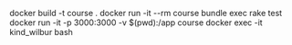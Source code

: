 docker build -t course .
docker run -it --rm course bundle exec rake test
docker run -it -p 3000:3000 -v $(pwd):/app course
docker exec -it kind_wilbur bash